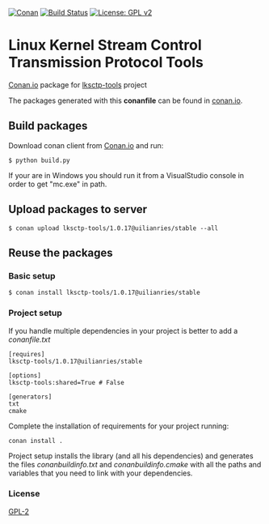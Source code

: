 [![Conan](https://img.shields.io/badge/conan.io-lksctp--tools%2F1.0.17-green.svg?logo=data:image/png;base64%2CiVBORw0KGgoAAAANSUhEUgAAAA4AAAAOCAMAAAAolt3jAAAA1VBMVEUAAABhlctjlstkl8tlmMtlmMxlmcxmmcxnmsxpnMxpnM1qnc1sn85voM91oM11oc1xotB2oc56pNF6pNJ2ptJ8ptJ8ptN9ptN8p9N5qNJ9p9N9p9R8qtOBqdSAqtOAqtR%2BrNSCrNJ/rdWDrNWCsNWCsNaJs9eLs9iRvNuVvdyVv9yXwd2Zwt6axN6dxt%2Bfx%2BChyeGiyuGjyuCjyuGly%2BGlzOKmzOGozuKoz%2BKqz%2BOq0OOv1OWw1OWw1eWx1eWy1uay1%2Baz1%2Baz1%2Bez2Oe02Oe12ee22ujUGwH3AAAAAXRSTlMAQObYZgAAAAFiS0dEAIgFHUgAAAAJcEhZcwAACxMAAAsTAQCanBgAAAAHdElNRQfgBQkREyOxFIh/AAAAiklEQVQI12NgAAMbOwY4sLZ2NtQ1coVKWNvoc/Eq8XDr2wB5Ig62ekza9vaOqpK2TpoMzOxaFtwqZua2Bm4makIM7OzMAjoaCqYuxooSUqJALjs7o4yVpbowvzSUy87KqSwmxQfnsrPISyFzWeWAXCkpMaBVIC4bmCsOdgiUKwh3JojLgAQ4ZCE0AMm2D29tZwe6AAAAAElFTkSuQmCC)](https://www.conan.io/source/lksctp-tools/1.0.17/uilianries/stable) [![Build Status](https://travis-ci.org/uilianries/conan-lksctp-tools.svg?branch=release/1.0.17)](https://travis-ci.org/uilianries/conan-lksctp-tools) [![License: GPL v2](https://img.shields.io/badge/License-GPL%20v2-blue.svg)](https://img.shields.io/badge/License-GPL%20v2-blue.svg)

# Linux Kernel Stream Control Transmission Protocol Tools

[Conan.io](https://conan.io) package for [lksctp-tools](https://github.com/sctp/lksctp-tools) project

The packages generated with this **conanfile** can be found in [conan.io](https://conan.io/source/lksctp-tools/1.0.17/uilianries/stable).

## Build packages

Download conan client from [Conan.io](https://conan.io) and run:

    $ python build.py

If your are in Windows you should run it from a VisualStudio console in order to get "mc.exe" in path.
    
## Upload packages to server

    $ conan upload lksctp-tools/1.0.17@uilianries/stable --all
    
## Reuse the packages

### Basic setup

    $ conan install lksctp-tools/1.0.17@uilianries/stable
    
### Project setup

If you handle multiple dependencies in your project is better to add a *conanfile.txt*
    
    [requires]
    lksctp-tools/1.0.17@uilianries/stable

    [options]
    lksctp-tools:shared=True # False
    
    [generators]
    txt
    cmake

Complete the installation of requirements for your project running:</small></span>

    conan install . 

Project setup installs the library (and all his dependencies) and generates the files *conanbuildinfo.txt* and *conanbuildinfo.cmake* with all the paths and variables that you need to link with your dependencies.

### License
[GPL-2](LICENSE)
